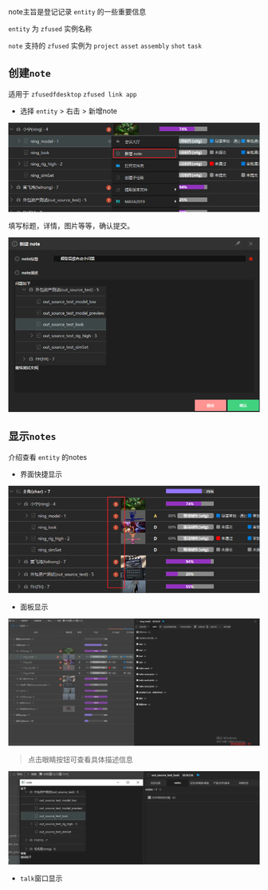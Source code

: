 
note主旨是登记记录 `entity` 的一些重要信息

`entity` 为 `zfused` 实例名称

`note` 支持的 `zfused` 实例为 `project` `asset` `assembly` `shot` `task`

## 创建`note`
适用于 `zfusedfdesktop` `zfused link app`

- 选择 `entity` > 右击 > 新增note

![新增note](../images/module/note/new_note_ui.png)

填写标题，详情，图片等等，确认提交。

![note](../images/module/note/note_ui.png)

## 显示`notes`
介绍查看 `entity` 的notes

- 界面快捷显示

![quick note](../images/module/note/quick_show_notes.png)

- 面板显示

![quick note](../images/module/note/task_panel_notes.png ':size=70%')
> 点击眼睛按钮可查看具体描述信息

![quick note](../images/module/note/note_markdown.png ':size=70%')


- `talk`窗口显示
  

